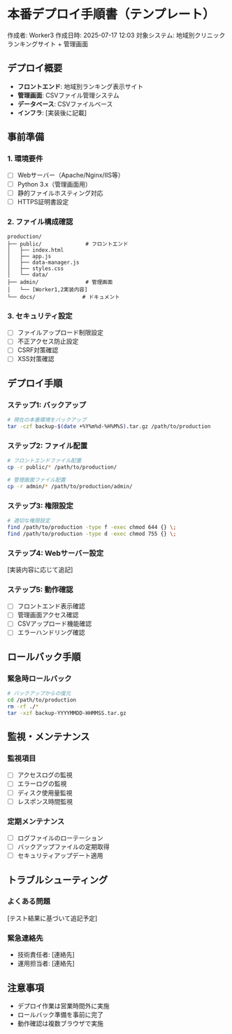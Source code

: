 # 本番デプロイ手順書（テンプレート）

作成者: Worker3
作成日時: 2025-07-17 12:03
対象システム: 地域別クリニックランキングサイト + 管理画面

## デプロイ概要
- **フロントエンド**: 地域別ランキング表示サイト
- **管理画面**: CSVファイル管理システム
- **データベース**: CSVファイルベース
- **インフラ**: [実装後に記載]

## 事前準備

### 1. 環境要件
- [ ] Webサーバー（Apache/Nginx/IIS等）
- [ ] Python 3.x（管理画面用）
- [ ] 静的ファイルホスティング対応
- [ ] HTTPS証明書設定

### 2. ファイル構成確認
```
production/
├── public/              # フロントエンド
│   ├── index.html
│   ├── app.js
│   ├── data-manager.js
│   ├── styles.css
│   └── data/
├── admin/               # 管理画面
│   └── [Worker1,2実装内容]
└── docs/               # ドキュメント
```

### 3. セキュリティ設定
- [ ] ファイルアップロード制限設定
- [ ] 不正アクセス防止設定
- [ ] CSRF対策確認
- [ ] XSS対策確認

## デプロイ手順

### ステップ1: バックアップ
```bash
# 現在の本番環境をバックアップ
tar -czf backup-$(date +%Y%m%d-%H%M%S).tar.gz /path/to/production
```

### ステップ2: ファイル配置
```bash
# フロントエンドファイル配置
cp -r public/* /path/to/production/

# 管理画面ファイル配置
cp -r admin/* /path/to/production/admin/
```

### ステップ3: 権限設定
```bash
# 適切な権限設定
find /path/to/production -type f -exec chmod 644 {} \;
find /path/to/production -type d -exec chmod 755 {} \;
```

### ステップ4: Webサーバー設定
[実装内容に応じて追記]

### ステップ5: 動作確認
- [ ] フロントエンド表示確認
- [ ] 管理画面アクセス確認
- [ ] CSVアップロード機能確認
- [ ] エラーハンドリング確認

## ロールバック手順

### 緊急時ロールバック
```bash
# バックアップからの復元
cd /path/to/production
rm -rf ./*
tar -xzf backup-YYYYMMDD-HHMMSS.tar.gz
```

## 監視・メンテナンス

### 監視項目
- [ ] アクセスログの監視
- [ ] エラーログの監視
- [ ] ディスク使用量監視
- [ ] レスポンス時間監視

### 定期メンテナンス
- [ ] ログファイルのローテーション
- [ ] バックアップファイルの定期取得
- [ ] セキュリティアップデート適用

## トラブルシューティング

### よくある問題
[テスト結果に基づいて追記予定]

### 緊急連絡先
- 技術責任者: [連絡先]
- 運用担当者: [連絡先]

## 注意事項
- デプロイ作業は営業時間外に実施
- ロールバック準備を事前に完了
- 動作確認は複数ブラウザで実施